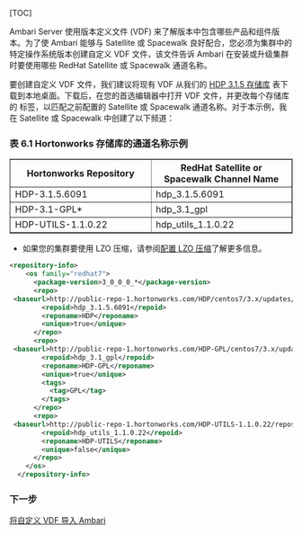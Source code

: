 [TOC]

Ambari Server 使用版本定义文件 (VDF) 来了解版本中包含哪些产品和组件版本。为了使 Ambari 能够与 Satellite 或 Spacewalk 良好配合，您必须为集群中的特定操作系统版本创建自定义 VDF 文件，该文件告诉 Ambari 在安装或升级集群时要使用哪些 RedHat Satellite 或 Spacewalk 通道名称。

要创建自定义 VDF 文件，我们建议将现有 VDF 从我们的 [HDP 3.1.5 存储库]($HDP315Repositories) 表下载到本地桌面。下载后，在您的首选编辑器中打开 VDF 文件，并更改每个存储库的 <repoid/> 标签，以匹配之前配置的 Satellite 或 Spacewalk 通道名称。对于本示例，我在 Satellite 或 Spacewalk 中创建了以下频道：

### 表 6.1 Hortonworks 存储库的通道名称示例

<table summary="Example Channel Names for Hortonworks Repositories" border="1">
    <colgroup>
        <col width="50%" class="c1">
        <col width="50%" class="c2">
    </colgroup>
    <thead>
        <tr>
            <th><span class="bold"><strong>Hortonworks Repository</strong></span></th>
            <th><span class="bold"><strong>RedHat Satellite or Spacewalk Channel Name</strong></span></th>
        </tr>
    </thead>
    <tbody>
        <tr>
            <td>HDP-3.1.5.6091</td>
            <td>hdp_3.1.5.6091</td>
        </tr>
        <tr>
            <td>HDP-3.1-GPL*</td>
            <td>hdp_3.1_gpl</td>
        </tr>
        <tr>
            <td>HDP-UTILS-1.1.0.22</td>
            <td>hdp_utils_1.1.0.22</td>
        </tr>
    </tbody>
</table>

* 如果您的集群要使用 LZO 压缩，请参阅[配置 LZO 压缩](https://docs.devlive.org/read/apache-ambari-en-administering-2.7.5.0/Configuring-LZO-Compression)了解更多信息。
```xml
<repository-info>
    <os family="redhat7">
      <package-version>3_0_0_0_*</package-version>
      <repo>
 <baseurl>http://public-repo-1.hortonworks.com/HDP/centos7/3.x/updates/3.1.5.6091</baseurl>
        <repoid>hdp_3.1.5.6091</repoid>
        <reponame>HDP</reponame>
        <unique>true</unique>
      </repo>
      <repo>
 <baseurl>http://public-repo-1.hortonworks.com/HDP-GPL/centos7/3.x/updates/3.1.5.6091</baseurl>
        <repoid>hdp_3.1_gpl</repoid>
        <reponame>HDP-GPL</reponame>
        <unique>true</unique>
        <tags>
          <tag>GPL</tag>
        </tags>
      </repo>
      <repo>
 <baseurl>http://public-repo-1.hortonworks.com/HDP-UTILS-1.1.0.22/repos/centos7</baseurl>
        <repoid>hdp_utils_1.1.0.22</repoid>
        <reponame>HDP-UTILS</reponame>
        <unique>false</unique>
      </repo>
    </os>
  </repository-info>
```

### 下一步

[将自定义 VDF 导入 Ambari]($ImportTheCustomVDFIntoAmbari)
